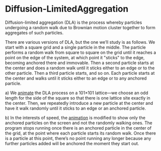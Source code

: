 # Diffusion-LimitedAggregation
Diffusion-limited aggregation (DLA) is the process whereby particles undergoing a random walk due to Brownian motion cluster together to form aggregates of such particles.

There are various versions of DLA, but the one we’ll study is as follows. We start with a square grid and a single particle in the middle. The particle performs a random walk from square to square on the grid until it reaches a point on the edge of the system, at which point it "sticks" to the edge, becoming anchored there and immovable. Then a second particle starts at the center and does a random walk until it sticks either to an edge or to the other particle. Then a third particle starts, and so on. Each particle starts at the center and walks until it sticks either to an edge or to any anchored particle.

a) We [animate](https://drive.google.com/file/d/1-hU4MiXmSjXytoFnIC9sUsQIGjeq3eju/view?usp=sharing) the DLA process on a 101×101 lattice—we choose an odd length for the side of the square so that there is one lattice site exactly in the center. Then, we repeatedly introduce a new particle at the center and have it walk randomly until it sticks to an edge or an anchored particle.

b) In the interests of speed, the [animation](https://drive.google.com/file/d/1-j7fUBAw6FAeLStQL08aJrK3bGGxXbBX/view?usp=sharing) is modified to show only the anchored particles on the screen and not the randomly walking ones. The program stops running once there is an anchored particle in the center of the grid, at the point where each particle starts its random walk. Once there is a particle at this point, there’s no point running any longer because any further particles added will
be anchored the moment they start out.
